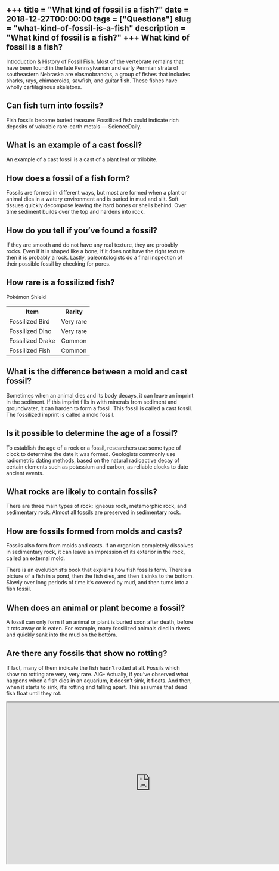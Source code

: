 +++
title = "What kind of fossil is a fish?"
date = 2018-12-27T00:00:00
tags = ["Questions"]
slug = "what-kind-of-fossil-is-a-fish"
description = "What kind of fossil is a fish?"
+++
What kind of fossil is a fish?
------------------------------

Introduction &amp; History of Fossil Fish. Most of the vertebrate remains that have been found in the late Pennsylvanian and early Permian strata of southeastern Nebraska are elasmobranchs, a group of fishes that includes sharks, rays, chimaeroids, sawfish, and guitar fish. These fishes have wholly cartilaginous skeletons.

Can fish turn into fossils?
---------------------------

Fish fossils become buried treasure: Fossilized fish could indicate rich deposits of valuable rare-earth metals — ScienceDaily.

What is an example of a cast fossil?
------------------------------------

An example of a cast fossil is a cast of a plant leaf or trilobite.

How does a fossil of a fish form?
---------------------------------

Fossils are formed in different ways, but most are formed when a plant or animal dies in a watery environment and is buried in mud and silt. Soft tissues quickly decompose leaving the hard bones or shells behind. Over time sediment builds over the top and hardens into rock.

How do you tell if you’ve found a fossil?
-----------------------------------------

If they are smooth and do not have any real texture, they are probably rocks. Even if it is shaped like a bone, if it does not have the right texture then it is probably a rock. Lastly, paleontologists do a final inspection of their possible fossil by checking for pores.

How rare is a fossilized fish?
------------------------------

Pokémon Shield

<table><tr><th>Item</th><th>Rarity</th></tr><tr><td>Fossilized Bird</td><td>Very rare</td></tr><tr><td>Fossilized Dino</td><td>Very rare</td></tr><tr><td>Fossilized Drake</td><td>Common</td></tr><tr><td>Fossilized Fish</td><td>Common</td></tr></table>

What is the difference between a mold and cast fossil?
------------------------------------------------------

Sometimes when an animal dies and its body decays, it can leave an imprint in the sediment. If this imprint fills in with minerals from sediment and groundwater, it can harden to form a fossil. This fossil is called a cast fossil. The fossilized imprint is called a mold fossil.

Is it possible to determine the age of a fossil?
------------------------------------------------

To establish the age of a rock or a fossil, researchers use some type of clock to determine the date it was formed. Geologists commonly use radiometric dating methods, based on the natural radioactive decay of certain elements such as potassium and carbon, as reliable clocks to date ancient events.

What rocks are likely to contain fossils?
-----------------------------------------

There are three main types of rock: igneous rock, metamorphic rock, and sedimentary rock. Almost all fossils are preserved in sedimentary rock.

How are fossils formed from molds and casts?
--------------------------------------------

Fossils also form from molds and casts. If an organism completely dissolves in sedimentary rock, it can leave an impression of its exterior in the rock, called an external mold.

There is an evolutionist’s book that explains how fish fossils form. There’s a picture of a fish in a pond, then the fish dies, and then it sinks to the bottom. Slowly over long periods of time it’s covered by mud, and then turns into a fish fossil.

When does an animal or plant become a fossil?
---------------------------------------------

A fossil can only form if an animal or plant is buried soon after death, before it rots away or is eaten. For example, many fossilized animals died in rivers and quickly sank into the mud on the bottom.

Are there any fossils that show no rotting?
-------------------------------------------

If fact, many of them indicate the fish hadn’t rotted at all. Fossils which show no rotting are very, very rare. AiG- Actually, if you’ve observed what happens when a fish dies in an aquarium, it doesn’t sink, it floats. And then, when it starts to sink, it’s rotting and falling apart. This assumes that dead fish float until they rot.

<iframe allow="accelerometer; autoplay; clipboard-write; encrypted-media; gyroscope; picture-in-picture" allowfullscreen="" class="__youtube_prefs__  epyt-is-override  no-lazyload" data-no-lazy="1" data-origheight="433" data-origwidth="770" data-skipgform_ajax_framebjll="" height="433" id="_ytid_64791" loading="lazy" src="https://www.youtube.com/embed/ID7qhn1ipmw?enablejsapi=1&autoplay=0&cc_load_policy=0&cc_lang_pref=&iv_load_policy=1&loop=0&modestbranding=0&rel=1&fs=1&playsinline=0&autohide=2&theme=dark&color=red&controls=1&" title="YouTube player" width="770"></iframe>